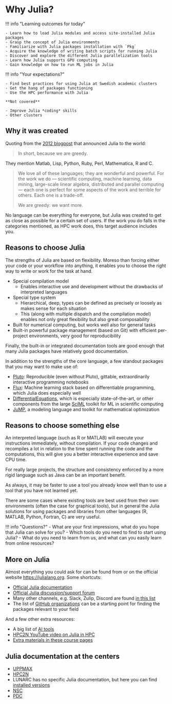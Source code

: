 # Why Julia?

!!! info "Learning outcomes for today"

    - Learn how to load Julia modules and access site-installed Julia packages
    - Grasp the concept of Julia environments
    - Familiarize with Julia packages installation with `Pkg`
    - Acquire the knowledge of writing batch scripts for running Julia
    - Discover and explore the different Julia parallelization tools
    - Learn how Julia supports GPU computing
    - Gain knowledge on how to run ML jobs in Julia


!!! info "Your expectations?"

    - Find best practices for using Julia at Swedish academic clusters
    - Get the hang of packages functioning
    - Use the HPC performance with Julia

    **Not covered**

    - Improve Julia *coding* skills
    - Other clusters
    
## Why it was created

Quoting from the [2012 blogpost](https://julialang.org/blog/2012/02/why-we-created-julia/)
that announced Julia to the world:

> In short, because we are greedy.

They mention Matlab, Lisp, Python, Ruby, Perl, Mathematica, R and C.

> We love all of these languages; they are wonderful and powerful. For the work
> we do — scientific computing, machine learning, data mining, large-scale
> linear algebra, distributed and parallel computing — each one is perfect for
> some aspects of the work and terrible for others. Each one is a trade-off.
>
> We are greedy: we want more.

No language can be everything for everyone, but Julia was created to get as
close as possible for a certain set of users. If the work you do falls in the
categories mentioned, as HPC work does, this target audience includes you.


## Reasons to choose Julia

The strengths of Julia are based on flexibility. Moreso than forcing either your
code or your workflow into anything, it enables you to choose the right way to
write or work for the task at hand.

- Special compilation model
    - Enables interactive use and development without the drawbacks of
      interpreted languages
- Special type system
    - Hierarchical, deep, types can be defined as precisely or loosely as makes
      sense for each situation
    - This (along with multiple dispatch and the compilation model) enables not
      only great flexibility but also great composability
- Built for numerical computing, but works well also for general tasks
- Built-in powerful package management (based on Git) with efficient
  per-project environments, very good for reproducibility

Finally, the built-in or integrated documentation tools are good enough that
many Julia packages have relatively good documentation.

In addition to the strengths of the core language, a few standout packages that
you may want to make use of:

- [Pluto](https://plutojl.org): Reproducible (even without Pluto), gittable,
  extraordinarily interactive programming notebooks
- [Flux](https://fluxml.ai): Machine learning stack based on differentiable
  programming, which Julia does especially well
- [DifferentialEquations](https://github.com/SciML/DifferentialEquations.jl),
  which is especially state-of-the-art, or other components from the large
  [SciML](https://docs.sciml.ai/Overview/stable/) toolkit for ML in scientific
  computing
- [JuMP](https://jump.dev), a modeling language and toolkit for mathematical
  optimization



## Reasons to choose something else

An interpreted language (such as R or MATLAB) will execute your instructions
immediately, without compilation. If your code changes and recompiles a lot in
relation to the time spent running the code and the computations, this will give
you a better interactive experience and save CPU time.

For really large projects, the structure and consistency enforced by a more
rigid language such as Java can be an important benefit.

As always, it may be faster to use a tool you already know well than to use a
tool that you have not learned yet.

There are some cases where existing tools are best used from their own
environments (often the case for graphical tools), but in general the Julia
solutions for using packages and libraries from other languages (R, MATLAB,
Python, Fortran, C) are very useful.


!!! info "Questions?"
    - What are your first impressions, what do you hope that Julia can solve for
      you?
    - Which tools do you need to find to start using Julia?
    - What do you need to learn from us, and what can you easily learn from
      online resources?


## More on Julia

Almost everything you could ask for can be found from or on the official website
<https://julialang.org>. Some shortcuts:

- [Official Julia documentation](https://docs.julialang.org/en/v1/)
- [Official Julia discussion/support forum](https://discourse.julialang.org)
- Many other channels, e.g. Slack, Zulip, Discord are found [in this
  list](https://julialang.org/community/otherchannels/)
- The list of [GitHub
  organizations](https://julialang.org/community/organizations/) can be a
  starting point for finding the packages relevant to your field

And a few other extra resources:

- A big list of [AI tools](https://github.com/svilupp/awesome-generative-ai-meets-julia-language)
- [HPC2N YouTube video on Julia in HPC](https://www.youtube.com/watch?v=bXHe7Kj3Xxg)
- [Extra materials in these course pages](https://uppmax.github.io/R-matlab-julia-HPC/extra/julia_extra.html)


## Julia documentation at the centers

- [UPPMAX](http://docs.uppmax.uu.se/software/julia/)
- [HPC2N](https://www.hpc2n.umu.se/resources/software/julia)
- LUNARC has no specific Julia documentation, but here you can find [installed versions](https://lunarc-documentation.readthedocs.io/en/latest/software/installed_software/)
- [NSC](https://www.nsc.liu.se/software/installed/tetralith/julia/)
- [PDC](https://support.pdc.kth.se/doc/applications/julia/)

